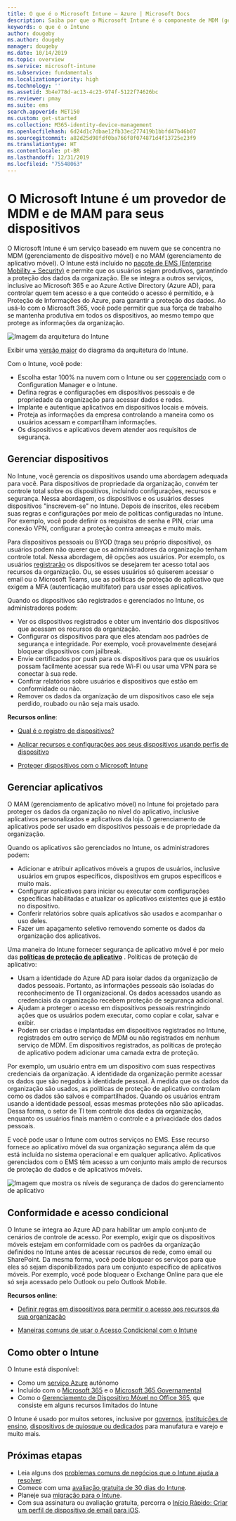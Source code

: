 ```yaml
---
title: O que é o Microsoft Intune – Azure | Microsoft Docs
description: Saiba por que o Microsoft Intune é o componente de MDM (gerenciamento de dispositivo móvel) e de MAM (gerenciamento de aplicativo móvel) da solução Enterprise Mobility + Security e como ele ajuda a proteger os dados da sua empresa.
keywords: o que é o Intune
author: dougeby
ms.author: dougeby
manager: dougeby
ms.date: 10/14/2019
ms.topic: overview
ms.service: microsoft-intune
ms.subservice: fundamentals
ms.localizationpriority: high
ms.technology: ''
ms.assetid: 3b4e778d-ac13-4c23-974f-5122f74626bc
ms.reviewer: pmay
ms.suite: ems
search.appverid: MET150
ms.custom: get-started
ms.collection: M365-identity-device-management
ms.openlocfilehash: 6d24d1c7dbae12fb33ec277419b1bbfd47b46b07
ms.sourcegitcommit: a82d25d98fdf0ba766f8f074871d4f13725e23f9
ms.translationtype: HT
ms.contentlocale: pt-BR
ms.lasthandoff: 12/31/2019
ms.locfileid: "75548063"
---
```

# <a name="microsoft-intune-is-an-mdm-and-mam-provider-for-your-devices"></a>O Microsoft Intune é um provedor de MDM e de MAM para seus dispositivos

O Microsoft Intune é um serviço baseado em nuvem que se concentra no MDM (gerenciamento de dispositivo móvel) e no MAM (gerenciamento de aplicativo móvel). O Intune está incluído no [pacote de EMS (Enterprise Mobility + Security)](https://www.microsoft.com/microsoft-365/enterprise-mobility-security) e permite que os usuários sejam produtivos, garantindo a proteção dos dados da organização. Ele se integra a outros serviços, inclusive ao Microsoft 365 e ao Azure Active Directory (Azure AD), para controlar quem tem acesso e a que conteúdo o acesso é permitido, e à Proteção de Informações do Azure, para garantir a proteção dos dados. Ao usá-lo com o Microsoft 365, você pode permitir que sua força de trabalho se mantenha produtiva em todos os dispositivos, ao mesmo tempo que protege as informações da organização.

![Imagem da arquitetura do Intune](./media/what-is-intune/intunearch_sm.png)

Exibir uma [versão maior](./media/what-is-intune/intunearchitecture.svg) do diagrama da arquitetura do Intune.

Com o Intune, você pode:

- Escolha estar 100% na nuvem com o Intune ou ser [cogerenciado](https://docs.microsoft.com/configmgr/comanage/overview) com o Configuration Manager e o Intune.
- Defina regras e configurações em dispositivos pessoais e de propriedade da organização para acessar dados e redes.
- Implante e autentique aplicativos em dispositivos locais e móveis.
- Proteja as informações da empresa controlando a maneira como os usuários acessam e compartilham informações.
- Os dispositivos e aplicativos devem atender aos requisitos de segurança.

## <a name="manage-devices"></a>Gerenciar dispositivos

No Intune, você gerencia os dispositivos usando uma abordagem adequada para você. Para dispositivos de propriedade da organização, convém ter controle total sobre os dispositivos, incluindo configurações, recursos e segurança. Nessa abordagem, os dispositivos e os usuários desses dispositivos "inscrevem-se" no Intune. Depois de inscritos, eles recebem suas regras e configurações por meio de políticas configuradas no Intune. Por exemplo, você pode definir os requisitos de senha e PIN, criar uma conexão VPN, configurar a proteção contra ameaças e muito mais.

Para dispositivos pessoais ou BYOD (traga seu próprio dispositivo), os usuários podem não querer que os administradores da organização tenham controle total. Nessa abordagem, dê opções aos usuários. Por exemplo, os usuários [registrarão](../enrollment/device-enrollment.md) os dispositivos se desejarem ter acesso total aos recursos da organização. Ou, se esses usuários só quiserem acessar o email ou o Microsoft Teams, use as políticas de proteção de aplicativo que exigem a MFA (autenticação multifator) para usar esses aplicativos.

Quando os dispositivos são registrados e gerenciados no Intune, os administradores podem:

- Ver os dispositivos registrados e obter um inventário dos dispositivos que acessam os recursos da organização.
- Configurar os dispositivos para que eles atendam aos padrões de segurança e integridade. Por exemplo, você provavelmente desejará bloquear dispositivos com jailbreak.
- Envie certificados por push para os dispositivos para que os usuários possam facilmente acessar sua rede Wi-Fi ou usar uma VPN para se conectar à sua rede.
- Confirar relatórios sobre usuários e dispositivos que estão em conformidade ou não.
- Remover os dados da organização de um dispositivos caso ele seja perdido, roubado ou não seja mais usado.

**Recursos online**:

- [Qual é o registro de dispositivos?](../enrollment/device-enrollment.md)

- [Aplicar recursos e configurações aos seus dispositivos usando perfis de dispositivo](../configuration/device-profiles.md)

- [Proteger dispositivos com o Microsoft Intune](../protect/device-protect.md)

## <a name="manage-apps"></a>Gerenciar aplicativos

O MAM (gerenciamento de aplicativo móvel) no Intune foi projetado para proteger os dados da organização no nível do aplicativo, inclusive aplicativos personalizados e aplicativos da loja. O gerenciamento de aplicativos pode ser usado em dispositivos pessoais e de propriedade da organização.

Quando os aplicativos são gerenciados no Intune, os administradores podem:

- Adicionar e atribuir aplicativos móveis a grupos de usuários, inclusive usuários em grupos específicos, dispositivos em grupos específicos e muito mais.
- Configurar aplicativos para iniciar ou executar com configurações específicas habilitadas e atualizar os aplicativos existentes que já estão no dispositivo.
- Conferir relatórios sobre quais aplicativos são usados e acompanhar o uso deles.
- Fazer um apagamento seletivo removendo somente os dados da organização dos aplicativos.

Uma maneira do Intune fornecer segurança de aplicativo móvel é por meio das **[políticas de proteção de aplicativo](../apps/app-protection-policy.md)** . Políticas de proteção de aplicativo:

- Usam a identidade do Azure AD para isolar dados da organização de dados pessoais. Portanto, as informações pessoais são isoladas do reconhecimento de TI organizacional. Os dados acessados usando as credenciais da organização recebem proteção de segurança adicional.
- Ajudam a proteger o acesso em dispositivos pessoais restringindo ações que os usuários podem executar, como copiar e colar, salvar e exibir.
- Podem ser criadas e implantadas em dispositivos registrados no Intune, registrados em outro serviço de MDM ou não registrados em nenhum serviço de MDM. Em dispositivos registrados, as políticas de proteção de aplicativo podem adicionar uma camada extra de proteção.

Por exemplo, um usuário entra em um dispositivo com suas respectivas credenciais da organização. A identidade da organização permite acessar os dados que são negados à identidade pessoal. À medida que os dados da organização são usados, as políticas de proteção de aplicativo controlam como os dados são salvos e compartilhados. Quando os usuários entram usando a identidade pessoal, essas mesmas proteções não são aplicadas. Dessa forma, o setor de TI tem controle dos dados da organização, enquanto os usuários finais mantêm o controle e a privacidade dos dados pessoais.

E você pode usar o Intune com outros serviços no EMS. Esse recurso fornece ao aplicativo móvel da sua organização segurança além da que está incluída no sistema operacional e em qualquer aplicativo. Aplicativos gerenciados com o EMS têm acesso a um conjunto mais amplo de recursos de proteção de dados e de aplicativos móveis.

![Imagem que mostra os níveis de segurança de dados do gerenciamento de aplicativo](./media/what-is-intune/managing-mobile-apps.png)

## <a name="compliance-and-conditional-access"></a>Conformidade e acesso condicional

O Intune se integra ao Azure AD para habilitar um amplo conjunto de cenários de controle de acesso. Por exemplo, exigir que os dispositivos móveis estejam em conformidade com os padrões da organização definidos no Intune antes de acessar recursos de rede, como email ou SharePoint. Da mesma forma, você pode bloquear os serviços para que eles só sejam disponibilizados para um conjunto específico de aplicativos móveis. Por exemplo, você pode bloquear o Exchange Online para que ele só seja acessado pelo Outlook ou pelo Outlook Mobile.

**Recursos online**:

- [Definir regras em dispositivos para permitir o acesso aos recursos da sua organização](../protect/device-compliance-get-started.md)

- [Maneiras comuns de usar o Acesso Condicional com o Intune](../protect/conditional-access-intune-common-ways-use.md)

## <a name="how-to-get-intune"></a>Como obter o Intune

O Intune está disponível:

- Como um [serviço Azure](https://go.microsoft.com/fwlink/?linkid=2090973) autônomo
- Incluído com o [Microsoft 365](https://www.microsoft.com/microsoft-365/enterprise-mobility-security/microsoft-intune) e o [Microsoft 365 Governamental](https://www.microsoft.com/microsoft-365/government)
- Como o [Gerenciamento de Dispositivo Móvel no Office 365](https://support.office.com/article/choose-between-mdm-for-office-365-and-microsoft-intune-c93d9ab9-efb2-4349-9b93-30c30562ee22), que consiste em alguns recursos limitados do Intune

O Intune é usado por muitos setores, inclusive por [governos](https://docs.microsoft.com/enterprise-mobility-security/solutions/ems-govt-service-description), [instituições de ensino](https://www.microsoft.com/en-us/education/intune), [dispositivos de quiosque ou dedicados](../configuration/kiosk-settings.md) para manufatura e varejo e muito mais.

## <a name="next-steps"></a>Próximas etapas

- Leia alguns dos [problemas comuns de negócios que o Intune ajuda a resolver](https://docs.microsoft.com/intune/common-scenarios).
- Comece com uma [avaliação gratuita de 30 dias do Intune](free-trial-sign-up.md).
- Planeje sua [migração para o Intune](migration-guide.md).
- Com sua assinatura ou avaliação gratuita, percorra o [Início Rápido: Criar um perfil de dispositivo de email para iOS](../configuration/quickstart-email-profile.md).
